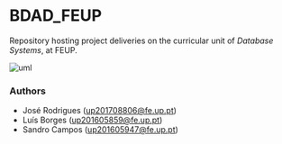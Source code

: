 ﻿# BDAD_FEUP

Repository hosting project deliveries on the curricular unit of *Database Systems*, at FEUP.

![uml](https://user-images.githubusercontent.com/28362589/45309613-f55c2000-b51b-11e8-9497-ea614b216376.JPG)

### Authors
- José Rodrigues (up201708806@fe.up.pt)
- Luís Borges (up201605859@fe.up.pt)
- Sandro Campos (up201605947@fe.up.pt)